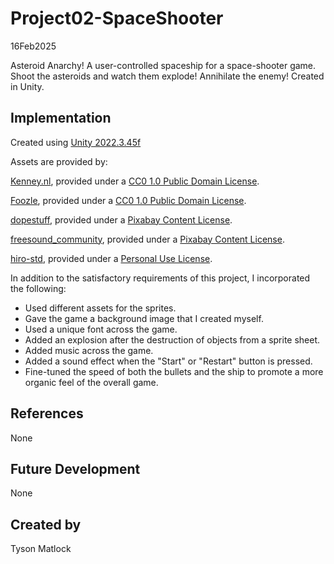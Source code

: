 # Project02-SpaceShooter

16Feb2025

Asteroid Anarchy! A user-controlled spaceship for a space-shooter game. Shoot the asteroids and watch them explode! Annihilate the enemy! Created in Unity.

## Implementation

Created using [Unity 2022.3.45f](https://unity.com)

Assets are provided by:

[Kenney.nl](https://kenney.nl/assets/space-shooter-extension), provided under a [CC0 1.0 Public Domain License](https://creativecommons.org/publicdomain/zero/1.0/).

[Foozle](https://foozlecc.itch.io/void-main-ship), provided under a [CC0 1.0 Public Domain License](https://creativecommons.org/publicdomain/zero/1.0/).

[dopestuff](https://pixabay.com/music/synthwave-neon-gaming-128925/), provided under a [Pixabay Content License](https://pixabay.com/service/license-summary/).

[freesound_community](https://pixabay.com/sound-effects/button-pressed-38129/), provided under a [Pixabay Content License](https://pixabay.com/service/license-summary/).

[hiro-std](https://www.creativefabrica.com/product/hardliners/), provided under a [Personal Use License](https://www.creativefabrica.com/product/hardliners/).

In addition to the satisfactory requirements of this project, I incorporated the following:
- Used different assets for the sprites.
- Gave the game a background image that I created myself.
- Used a unique font across the game.
- Added an explosion after the destruction of objects from a sprite sheet.
- Added music across the game.
- Added a sound effect when the "Start" or "Restart" button is pressed.
- Fine-tuned the speed of both the bullets and the ship to promote a more organic feel of the overall game.


## References
None

## Future Development
None

## Created by
Tyson Matlock
